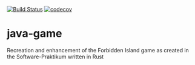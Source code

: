 [![Build Status](https://travis-ci.com/LordSentox/java-game.svg?branch=master)](https://travis-ci.com/LordSentox/java-game)
[![codecov](https://codecov.io/gh/LordSentox/java-game/branch/master/graph/badge.svg)](https://codecov.io/gh/LordSentox/java-game)

# java-game
Recreation and enhancement of the Forbidden Island game as created in the Software-Praktikum written in Rust
